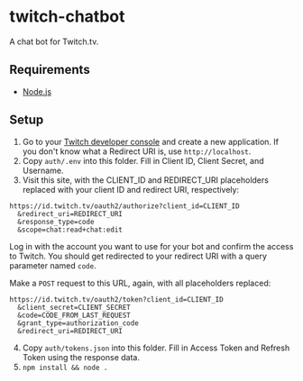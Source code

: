# twitch-chatbot
A chat bot for Twitch.tv.

## Requirements
- [Node.js](https://nodejs.org)

## Setup
1. Go to your [Twitch developer console](https://dev.twitch.tv/console/apps) and create a new application. If you don't know what a Redirect URI is, use `http://localhost`.
2. Copy `auth/.env` into this folder. Fill in Client ID, Client Secret, and Username.
3. Visit this site, with the CLIENT_ID and REDIRECT_URI placeholders replaced with your client ID and redirect URI, respectively:

```
https://id.twitch.tv/oauth2/authorize?client_id=CLIENT_ID
  &redirect_uri=REDIRECT_URI
  &response_type=code
  &scope=chat:read+chat:edit
```

Log in with the account you want to use for your bot and confirm the access to Twitch. You should get redirected to your redirect URI with a query parameter named `code`.

Make a `POST` request to this URL, again, with all placeholders replaced:

```
https://id.twitch.tv/oauth2/token?client_id=CLIENT_ID
  &client_secret=CLIENT_SECRET
  &code=CODE_FROM_LAST_REQUEST
  &grant_type=authorization_code
  &redirect_uri=REDIRECT_URI
```
4. Copy `auth/tokens.json` into this folder. Fill in Access Token and Refresh Token using the response data.
5. `npm install && node .`
